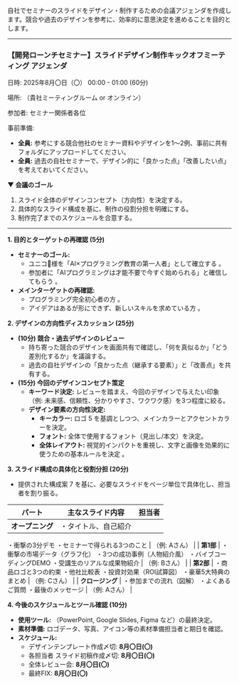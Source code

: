 自社でセミナーのスライドをデザイン・制作するための会議アジェンダを作成します。競合や過去のデザインを参考に、効率的に意思決定を進めることを目的とします。

---

### **【開発ローンチセミナー】スライドデザイン制作キックオフミーティング アジェンダ**

日時: 2025年8月〇日（〇） 00:00 - 01:00 (60分)

場所: （貴社ミーティングルーム or オンライン）

参加者: セミナー関係者各位

事前準備:

- **全員:** 参考にする競合他社のセミナー資料やデザインを1〜2例、事前に共有フォルダにアップロードしてください。
- **全員:** 過去の自社セミナーで、デザイン的に「良かった点」「改善したい点」を考えておいてください。

**▼ 会議のゴール**

1. スライド全体のデザインコンセプト（方向性）を決定する。
2. 具体的なスライド構成を基に、制作の役割分担を明確にする。
3. 制作完了までのスケジュールを合意する。

---

**1. 目的とターゲットの再確認 (5分)**

- **セミナーのゴール:**
    - ユニコ🦄様を「AI×プログラミング教育の第一人者」として確立する 。
    - 参加者に「AIプログラミングは才能不要で今すぐ始められる」と確信してもらう 。
- **メインターゲットの再確認:**
    - プログラミング完全初心者の方 。
    - アイデアはあるが形にできず、新しいスキルを求めている方 。

**2. デザインの方向性ディスカッション (25分)**

- **(10分) 競合・過去デザインのレビュー**
    - 持ち寄った競合のデザインを画面共有で確認し、「何を真似るか」「どう差別化するか」を議論する。
    - 過去の自社デザインの「良かった点（継承する要素）」と「改善点」を共有する。
- **(15分) 今回のデザインコンセプト策定**
    - **キーワード決定:** レビューを踏まえ、今回のデザインで与えたい印象（例: 未来感、信頼性、分かりやすさ、ワクワク感）を3つ程度に絞る。
    - **デザイン要素の方向性決定:**
        - **キーカラー:** ロゴ 5 を基調としつつ、メインカラーとアクセントカラーを決定。
        - **フォント:** 全体で使用するフォント（見出し/本文）を決定。
        - **全体レイアウト:** 視覚的インパクトを重視し、文字と画像を効果的に使うための基本ルールを決定 。

**3. スライド構成の具体化と役割分担 (20分)**

- 提供された構成案 7 を基に、必要なスライドをページ単位で具体化し、担当者を割り振る。

| パート | 主なスライド内容 | 担当者 |
| --- | --- | --- |
| **オープニング** | ・タイトル、自己紹介 
・衝撃の3分デモ 
・セミナーで得られる3つのこと | （例: Aさん） |
| **第1部** | ・衝撃の市場データ（グラフ化）
・3つの成功事例（人物紹介風）
・バイブコーディングDEMO 
・受講生のリアルな成果物紹介  | （例: Bさん） |
| **第2部** | ・商品ロゴと3つの約束
・他社比較表
・投資対効果（ROI試算図）
・豪華5大特典のまとめ | （例: Cさん） |
| **クロージング** | ・参加までの流れ（図解）
・よくあるご質問
・最後のメッセージ | （例: Aさん） |

**4. 今後のスケジュールとツール確認 (10分)**

- **使用ツール:** （PowerPoint, Google Slides, Figma など）の最終決定。
- **素材準備:** ロゴデータ、写真、アイコン等の素材準備担当者と期日を確認。
- **スケジュール:**
    - デザインテンプレート作成〆切: **8月〇日(〇)**
    - 各担当者 スライド初稿作成〆切: **8月〇日(〇)**
    - 全体レビュー会: **8月〇日(〇)**
    - 最終FIX: **8月〇日(〇)**